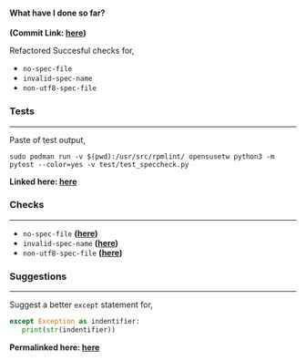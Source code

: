 #### What have I done so far? 
**(Commit Link: [here](https://github.com/thisisshub/rpmlint/commit/8e4848009ea2b9dc61a4ced40e2be0f5f32543fb))**


Refactored Succesful checks for,
- `no-spec-file`
- `invalid-spec-name`
- `non-utf8-spec-file`

### Tests
-------------
Paste of test output, 

`sudo podman run -v $(pwd):/usr/src/rpmlint/ opensusetw python3 -m pytest --color=yes -v test/test_speccheck.py`

**Linked here: [here](https://0bin.net/paste/YX7x2-EUaetYrnAG#JpVa5-m9JojVxGqTiV9VV2N7wfR48tbDAFT5uC6UO13)**

### Checks
------
- `no-spec-file` **([here](https://github.com/thisisshub/rpmlint/blob/773f8f4da99265b19fb055a914828d85d51bf1ff/rpmlint/checks/SpecCheck.py#L143))**
- `invalid-spec-name` **([here](https://github.com/thisisshub/rpmlint/blob/773f8f4da99265b19fb055a914828d85d51bf1ff/rpmlint/checks/SpecCheck.py#L150))**
- `non-utf8-spec-file` **([here](https://github.com/thisisshub/rpmlint/blob/773f8f4da99265b19fb055a914828d85d51bf1ff/rpmlint/checks/SpecCheck.py#L165))**

### Suggestions
----------
Suggest a better `except` statement for,

```python
except Exception as indentifier:
   print(str(indentifier))
```
**Permalinked here: [here](https://github.com/thisisshub/rpmlint/blob/773f8f4da99265b19fb055a914828d85d51bf1ff/rpmlint/checks/SpecCheck.py#L162)**
